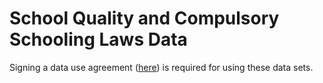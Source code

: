 # School Quality and Compulsory Schooling Laws Data

Signing a data use agreement ([here](https://docs.google.com/forms/d/e/1FAIpQLSdJf3HtPCX3neFc8x4mF1dc5f136vrYnsK6UQxGh79nDJIcWw/viewform?usp=sf_link)) is required for using these data sets.
